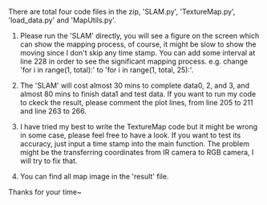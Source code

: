 There are total four code files in the zip, 'SLAM.py', 'TextureMap.py', 'load_data.py' and 'MapUtils.py'.

1. Please run the 'SLAM' directly, you will see a figure on the screen which can show the mapping process, of course, it might be slow to show the moving since I don't skip any time stamp. You can add some interval at line 228 in order to see the significant mapping process.
e.g. change 'for i in range(1, total):' to 'for i in range(1, total, 25):'.

2. The 'SLAM' will cost almost 30 mins to complete data0, 2, and 3, and almost 80 mins to finish data1 and test data. If you want to run my code to ckeck the result, please comment the plot lines, from line 205 to 211 and line 263 to 266.

3. I have tried my best to write the TextureMap code but it might be wrong in some case, please feel free to have a look. If you want to test its accuracy, just input a time stamp into the main function. The problem might be the transferring coordinates from IR camera to RGB camera, I will try to fix that.

4. You can find all map image in the 'result' file.

Thanks for your time~